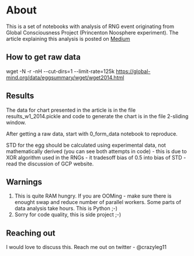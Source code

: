 # About

This is a set of notebooks with analysis of RNG event originating from Global Consciousness Project (Princenton Noosphere experiment). The article explaining this analysis is posted on [Medium](https://medium.com/@oleksandrsavsunenko/experimental-data-to-support-simulation-hypothesis-7b1148de7854)

## How to get raw data

wget -N -r -nH --cut-dirs=1 --limit-rate=125k https://global-mind.org/data/eggsummary/wget/wget2014.html

## Results

The data for chart presented in the article is in the file results_w1_2014.pickle and code to generate the chart is in the file 2-sliding window.

After getting a raw data, start with 0_form_data notebook to reproduce. 

STD for the egg should be calculated using experimental data, not mathematically derived (you can see both attempts in code) - this is due to XOR algorithm used in the RNGs - it tradesoff bias of 0.5 into bias of STD - read the discussion of GCP website.


## Warnings
1. This is quite RAM hungry. If you are OOMing - make sure there is enought swap and reduce number of parallel workers. Some parts of data analysis take hours. This is Python ;-)
2. Sorry for code quality, this is side project ;-)

## Reaching out
I would love to discuss this. Reach me out on twitter - @crazyleg11